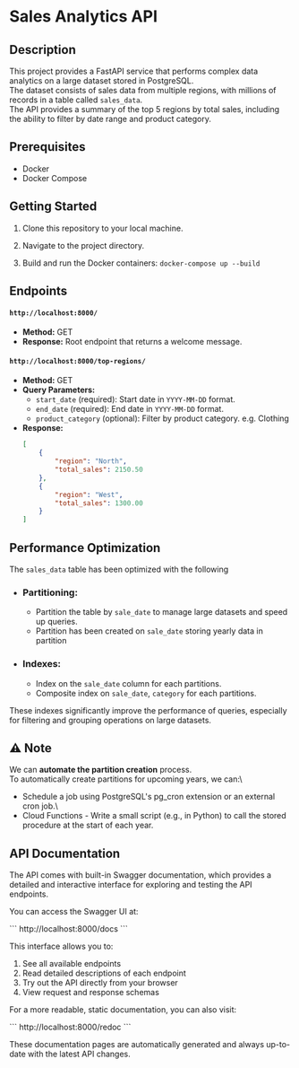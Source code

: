 # Sales Analytics API

## Description

This project provides a FastAPI service that performs complex data analytics on a large dataset stored in PostgreSQL.\
The dataset consists of sales data from multiple regions, with millions of records in a table called `sales_data`.\
The API provides a summary of the top 5 regions by total sales, including the ability to filter by date range and product category.

## Prerequisites

- Docker
- Docker Compose

## Getting Started

1. Clone this repository to your local machine.

2. Navigate to the project directory.

3. Build and run the Docker containers:
   `docker-compose up --build`
   

## Endpoints
#### `http://localhost:8000/` 
- **Method:** GET
- **Response:** Root endpoint that returns a welcome message.
#### `http://localhost:8000/top-regions/`
- **Method:** GET
- **Query Parameters:**
  - `start_date` (required): Start date in `YYYY-MM-DD` format.
  - `end_date` (required): End date in `YYYY-MM-DD` format.
  - `product_category` (optional): Filter by product category. e.g. Clothing
- **Response:**
  ```json
  [
      {
          "region": "North",
          "total_sales": 2150.50
      },
      {
          "region": "West",
          "total_sales": 1300.00
      }
  ]

## Performance Optimization

The `sales_data` table has been optimized with the following 

- ### Partitioning:
  - Partition the table by `sale_date` to manage large datasets and speed up queries.
  - Partition has been created on `sale_date` storing yearly data in partition
  
- ### Indexes:
  
  - Index on the `sale_date` column for each partitions.
  - Composite index on `sale_date`, `category` for each partitions.

These indexes significantly improve the performance of queries, especially for filtering and grouping operations on large datasets.

## ⚠️ Note
We can **automate the partition creation** process.\
To automatically create partitions for upcoming years, we can:\
- Schedule a job using PostgreSQL's pg_cron extension or an external cron job.\
- Cloud Functions - Write a small script (e.g., in Python) to call the stored procedure at the start of each year.


## API Documentation

The API comes with built-in Swagger documentation, which provides a detailed and interactive interface for exploring and testing the API endpoints.

You can access the Swagger UI at:

\`\`\`
http://localhost:8000/docs
\`\`\`

This interface allows you to:

1. See all available endpoints
2. Read detailed descriptions of each endpoint
3. Try out the API directly from your browser
4. View request and response schemas

For a more readable, static documentation, you can also visit:

\`\`\`
http://localhost:8000/redoc
\`\`\`

These documentation pages are automatically generated and always up-to-date with the latest API changes.

